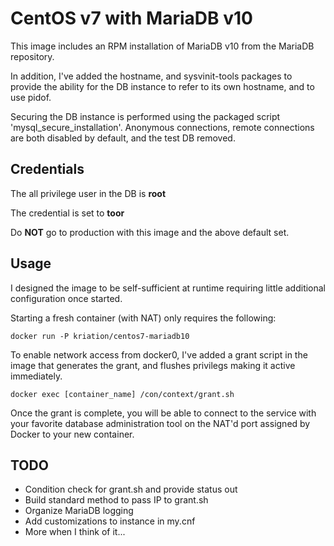 # CentOS v7 with MariaDB v10
This image includes an RPM installation of MariaDB v10 from the MariaDB
repository.

In addition, I've added the hostname, and sysvinit-tools packages to provide
the ability for the DB instance to refer to its own hostname, and to use
pidof.

Securing the DB instance is performed using the packaged script
'mysql_secure_installation'. Anonymous connections, remote connections 
are both disabled by default, and the test DB removed.

## Credentials
The all privilege user in the DB is **root**

The credential is set to **toor**

Do **NOT** go to production with this image and the above default set.

## Usage
I designed the image to be self-sufficient at runtime requiring little
additional configuration once started.

Starting a fresh container (with NAT) only requires the following:

```
docker run -P kriation/centos7-mariadb10
```

To enable network access from docker0, I've added a grant script in the 
image that generates the grant, and flushes privilegs making it active
immediately.

```
docker exec [container_name] /con/context/grant.sh
```

Once the grant is complete, you will be able to connect to the service with
your favorite database administration tool on the NAT'd port assigned by
Docker to your new container.

## TODO
* Condition check for grant.sh and provide status out
* Build standard method to pass IP to grant.sh
* Organize MariaDB logging
* Add customizations to instance in my.cnf
* More when I think of it...
